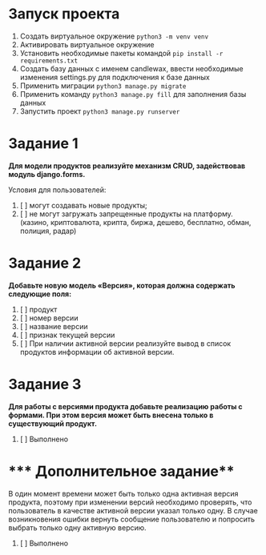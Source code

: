 # **Запуск проекта**
1. Создать виртуальное окружение `python3 -m venv venv`
2. Активировать виртуальное окружение
3. Установить необходимые пакеты командой `pip install -r requirements.txt`
4. Создать базу данных с именем candlewax, ввести необходимые изменения settings.py для подключения к базе данных 
5. Применить миграции `python3 manage.py migrate`
6. Применить команду `python3 manage.py fill` для заполнения базы данных 
7. Запустить проект `python3 manage.py runserver`


# **Задание 1**

**Для модели продуктов реализуйте механизм CRUD, задействовав модуль 
django.forms.**

Условия для пользователей:

1. [ ]  могут создавать новые продукты;
2. [ ] не могут загружать запрещенные продукты на платформу.(казино, криптовалюта, крипта, биржа, дешево, бесплатно, обман, полиция, радар)


# **Задание 2**

**Добавьте новую модель «Версия», которая должна содержать следующие поля:**

1. [ ] продукт
2. [ ] номер версии
3. [ ] название версии
4. [ ] признак текущей версии
5. [ ] При наличии активной версии реализуйте вывод в список продуктов информации об активной версии.


# **Задание 3**

**Для работы с версиями продукта добавьте реализацию работы с формами. При этом версия может быть внесена только в существующий продукт.**

1. [ ] Выполнено


# *** Дополнительное задание**

В один момент времени может быть только одна активная версия продукта, поэтому при изменении версий необходимо проверять, что пользователь в качестве активной версии указал только одну. В случае возникновения ошибки вернуть сообщение пользователю и попросить выбрать только одну активную версию.
1. [ ] Выполнено